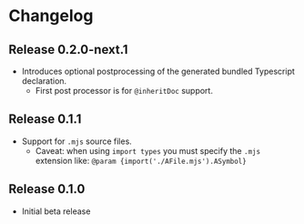 # Changelog
## Release 0.2.0-next.1
- Introduces optional postprocessing of the generated bundled Typescript declaration.
  - First post processor is for `@inheritDoc` support.

## Release 0.1.1
- Support for `.mjs` source files.
  - Caveat: when using `import types` you must specify the `.mjs` extension like: `@param {import('./AFile.mjs').ASymbol}`

## Release 0.1.0
- Initial beta release
